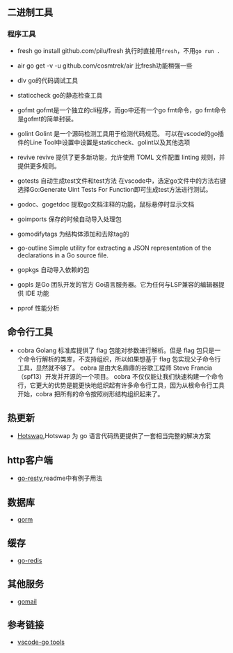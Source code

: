 ## 二进制工具
###  程序工具
- fresh
go install github.com/pilu/fresh
执行时直接用`fresh`，不用`go run .`


- air
go get -v -u  github.com/cosmtrek/air
比fresh功能稍强一些


- dlv
go的代码调试工具


- staticcheck
go的静态检查工具


- gofmt
gofmt是一个独立的cli程序，而go中还有一个go fmt命令，go fmt命令是gofmt的简单封装。


- golint
Golint 是一个源码检测工具用于检测代码规范。
可以在vscode的go插件的Line Tool中设置中设置是staticcheck、golint以及其他选项


- revive
revive 提供了更多新功能，允许使用 TOML 文件配置 linting 规则，并提供更多规则。


- gotests
自动生成test文件和test方法
在vscode中，选定go文件中的方法右键选择Go:Generate Uint Tests For Function即可生成test方法进行测试。


- godoc、gogetdoc
提取go文档注释的功能，鼠标悬停时显示文档


- goimports
保存的时候自动导入处理包


- gomodifytags 
为结构体添加和去除tag的


- go-outline
Simple utility for extracting a JSON representation of the declarations in a Go source file.


- gopkgs
自动导入依赖的包


- gopls
是Go 团队开发的官方 Go语言服务器。它为任何与LSP兼容的编辑器提供 IDE 功能


- pprof 
性能分析


## 命令行工具
- cobra
Golang 标准库提供了 flag 包能对参数进行解析。但是 flag 包只是一个命令行解析的类库，不支持组织，所以如果想基于 flag 包实现父子命令行工具，显然就不够了。
cobra 是由大名鼎鼎的谷歌工程师 Steve Francia（spf13）开发并开源的一个项目。
cobra 不仅仅能让我们快速构建一个命令行，它更大的优势是能更快地组织起有许多命令行工具，因为从根命令行工具开始，cobra 把所有的命令按照树形结构组织起来了。


## 热更新
- [Hotswap](https://github.com/edwingeng/hotswap),Hotswap 为 go 语言代码热更提供了一套相当完整的解决方案






## http客户端
- [go-resty](https://github.com/go-resty/resty/),readme中有例子用法




## 数据库
- [gorm](https://github.com/go-gorm/gorm)


## 缓存
- [go-redis](https://github.com/go-redis/redis)








## 其他服务
- [gomail](https://github.com/go-gomail/gomail)




## 参考链接
- [vscode-go tools](https://github.com/golang/vscode-go/blob/master/docs/tools.md)

